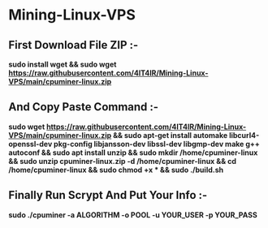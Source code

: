 # Mining-Linux-VPS
 
## First Download File ZIP :-
 
**sudo install wget && sudo wget https://raw.githubusercontent.com/4lT4lR/Mining-Linux-VPS/main/cpuminer-linux.zip**
 
## And Copy Paste Command :-
 
**sudo wget https://raw.githubusercontent.com/4lT4lR/Mining-Linux-VPS/main/cpuminer-linux.zip && sudo apt-get install automake libcurl4-openssl-dev pkg-config libjansson-dev libssl-dev libgmp-dev make g++ autoconf && sudo apt install unzip && sudo mkdir /home/cpuminer-linux && sudo unzip cpuminer-linux.zip -d /home/cpuminer-linux && cd /home/cpuminer-linux && sudo chmod +x * && sudo ./build.sh**
  
## Finally Run Scrypt And Put Your Info :-
 
**sudo ./cpuminer -a ALGORITHM -o POOL -u YOUR_USER -p YOUR_PASS**
